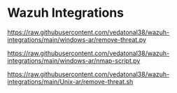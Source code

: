 # Wazuh Integrations

https://raw.githubusercontent.com/vedatonal38/wazuh-integrations/main/windows-ar/remove-threat.py

https://raw.githubusercontent.com/vedatonal38/wazuh-integrations/main/windows-ar/nmap-script.py

https://raw.githubusercontent.com/vedatonal38/wazuh-integrations/main/Unix-ar/remove-threat.sh
